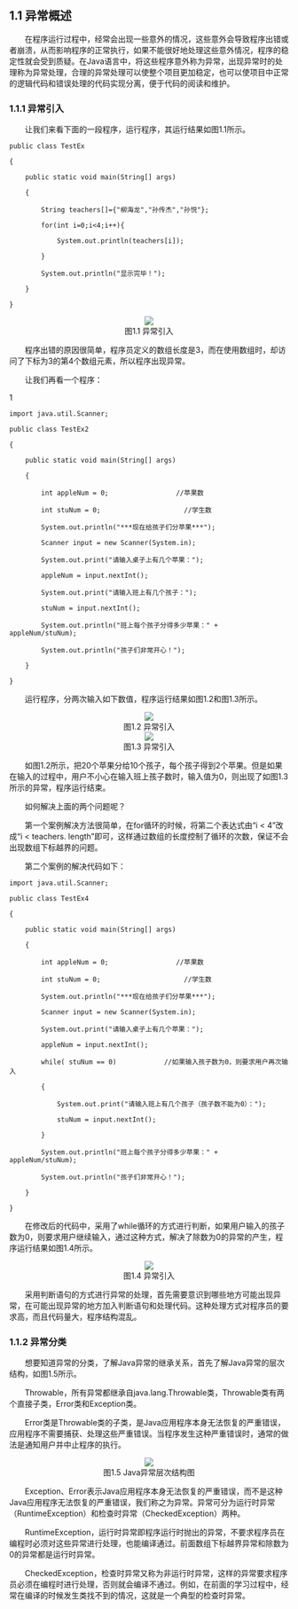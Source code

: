 ## 1.1  异常概述
&emsp;&emsp;在程序运行过程中，经常会出现一些意外的情况，这些意外会导致程序出错或者崩溃，从而影响程序的正常执行，如果不能很好地处理这些意外情况，程序的稳定性就会受到质疑。在Java语言中，将这些程序意外称为异常，出现异常时的处理称为异常处理，合理的异常处理可以使整个项目更加稳定，也可以使项目中正常的逻辑代码和错误处理的代码实现分离，便于代码的阅读和维护。

### 1.1.1  异常引入  

&emsp;&emsp;让我们来看下面的一段程序，运行程序，其运行结果如图1.1所示。


```
public class TestEx

{

    public static void main(String[] args) 

    {

        String teachers[]={"柳海龙","孙传杰","孙悦"};

        for(int i=0;i<4;i++){

            System.out.println(teachers[i]);

        }

        System.out.println("显示完毕！");

    }

}
```

<center><img src="https://labfile.oss.aliyuncs.com/library/textbook-java2/img/d1z/tu1.1.png" /></center>   
<center>图1.1  异常引入</center>   


&emsp;&emsp;程序出错的原因很简单，程序员定义的数组长度是3，而在使用数组时，却访问了下标为3的第4个数组元素，所以程序出现异常。

&emsp;&emsp;让我们再看一个程序：

1


```
import java.util.Scanner;

public class TestEx2

{

    public static void main(String[] args) 

    {

        int appleNum = 0;                 //苹果数

        int stuNum = 0;                     //学生数

        System.out.println("***现在给孩子们分苹果***");

        Scanner input = new Scanner(System.in);

        System.out.print("请输入桌子上有几个苹果：");

        appleNum = input.nextInt();

        System.out.print("请输入班上有几个孩子：");

        stuNum = input.nextInt();

        System.out.println("班上每个孩子分得多少苹果：" + appleNum/stuNum);

        System.out.println("孩子们非常开心！");

    }

}
```


&emsp;&emsp;运行程序，分两次输入如下数值，程序运行结果如图1.2和图1.3所示。


<center><img src="https://labfile.oss.aliyuncs.com/library/textbook-java2/img/d1z/tu1.2.png" /></center>   
<center>图1.2  异常引入</center>   




<center><img src="https://labfile.oss.aliyuncs.com/library/textbook-java2/img/d1z/tu1.3.png" /></center>   
<center>图1.3  异常引入</center>   



&emsp;&emsp;如图1.2所示，把20个苹果分给10个孩子，每个孩子得到2个苹果。但是如果在输入的过程中，用户不小心在输入班上孩子数时，输入值为0，则出现了如图1.3所示的异常，程序运行结束。

&emsp;&emsp;如何解决上面的两个问题呢？

&emsp;&emsp;第一个案例解决方法很简单，在for循环的时候，将第二个表达式由“i < 4”改成“i < teachers. length”即可，这样通过数组的长度控制了循环的次数，保证不会出现数组下标越界的问题。

&emsp;&emsp;第二个案例的解决代码如下：


```
import java.util.Scanner;

public class TestEx4

{

    public static void main(String[] args) 

    {

        int appleNum = 0;                 //苹果数

        int stuNum = 0;                     //学生数

        System.out.println("***现在给孩子们分苹果***");

        Scanner input = new Scanner(System.in);

        System.out.print("请输入桌子上有几个苹果：");

        appleNum = input.nextInt();

        while( stuNum == 0)            //如果输入孩子数为0，则要求用户再次输入

        {

            System.out.print("请输入班上有几个孩子（孩子数不能为0）：");                  

            stuNum = input.nextInt();

        }

        System.out.println("班上每个孩子分得多少苹果：" + appleNum/stuNum);

        System.out.println("孩子们非常开心！");

    }

}
```


&emsp;&emsp;在修改后的代码中，采用了while循环的方式进行判断，如果用户输入的孩子数为0，则要求用户继续输入，通过这种方式，解决了除数为0的异常的产生，程序运行结果如图1.4所示。


<center><img src="https://labfile.oss.aliyuncs.com/library/textbook-java2/img/d1z/tu1.4.png" /></center>   
<center>图1.4  异常引入</center>   


&emsp;&emsp;采用判断语句的方式进行异常的处理，首先需要意识到哪些地方可能出现异常，在可能出现异常的地方加入判断语句和处理代码。这种处理方式对程序员的要求高，而且代码量大，程序结构混乱。

### 1.1.2  异常分类  

&emsp;&emsp;想要知道异常的分类，了解Java异常的继承关系，首先了解Java异常的层次结构，如图1.5所示。

&emsp;&emsp;Throwable，所有异常都继承自java.lang.Throwable类，Throwable类有两个直接子类，Error类和Exception类。

&emsp;&emsp;Error类是Throwable类的子类，是Java应用程序本身无法恢复的严重错误，应用程序不需要捕获、处理这些严重错误。当程序发生这种严重错误时，通常的做法是通知用户并中止程序的执行。


<center><img src="https://labfile.oss.aliyuncs.com/library/textbook-java2/img/d1z/tu1.5.png" /></center>   
<center>图1.5  Java异常层次结构图</center>   


&emsp;&emsp;Exception、Error表示Java应用程序本身无法恢复的严重错误，而不是这种Java应用程序无法恢复的严重错误，我们称之为异常。异常可分为运行时异常（RuntimeException）和检查时异常（CheckedException）两种。

&emsp;&emsp;RuntimeException，运行时异常即程序运行时抛出的异常，不要求程序员在编程时必须对这些异常进行处理，也能编译通过。前面数组下标越界异常和除数为0的异常都是运行时异常。

&emsp;&emsp;CheckedException，检查时异常又称为非运行时异常，这样的异常要求程序员必须在编程时进行处理，否则就会编译不通过。例如，在前面的学习过程中，经常在编译的时候发生类找不到的情况，这就是一个典型的检查时异常。

 
